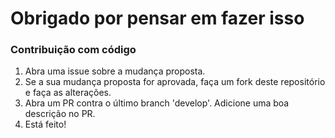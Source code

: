 # Obrigado por pensar em fazer isso

### Contribuição com código

1. Abra uma issue sobre a mudança proposta.
2. Se a sua mudança proposta for aprovada, faça um fork deste repositório e faça as alterações.
3. Abra um PR contra o último branch 'develop'. Adicione uma boa descrição no PR.
4. Está feito!
